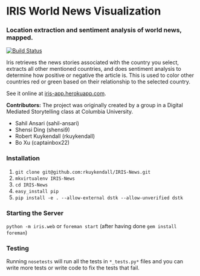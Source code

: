 # IRIS World News Visualization
### Location extraction and sentiment analysis of world news, mapped.

[![Build Status](https://travis-ci.org/rkuykendall/IRIS-News.svg?branch=master)](https://travis-ci.org/rkuykendall/IRIS-News)

Iris retrieves the news stories associated with the country you select,
extracts all other mentioned countries, and does sentiment analysis to
determine how positive or negative the article is. This is used to color other
countries red or green based on their relationship to the selected country.

See it online at [iris-app.herokuapp.com](http://iris-app.herokuapp.com/).

**Contributors:**
The project was originally created by a group in a Digital Mediated
Storytelling class at Columbia University.

*   Sahil Ansari (sahil-ansari)
*   Shensi Ding (shensi9)
*   Robert Kuykendall (rkuykendall)
*   Bo Xu (captainbox22)


### Installation

1. ``git clone git@github.com:rkuykendall/IRIS-News.git``
2. ``mkvirtualenv IRIS-News``
3. ``cd IRIS-News``
4. ``easy_install pip``
5. ``pip install -e . --allow-external dstk --allow-unverified dstk``

### Starting the Server
``python -m iris.web`` or ``foreman start`` (after having done ``gem install
foreman``)

### Testing

Running ``nosetests``  will run all the tests in ``*_tests.py*`` files and you
can write more tests or write code to fix the tests that fail.
